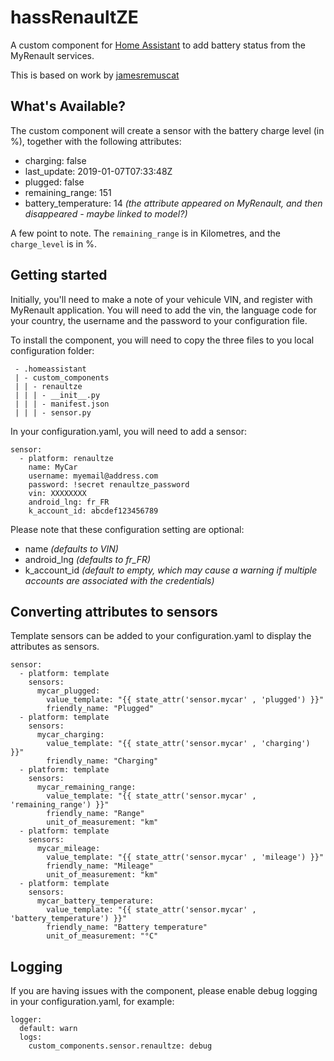 # hassRenaultZE
A custom component for [Home Assistant](http://home-assistant.io/) to add battery status from the MyRenault services.

This is based on work by [jamesremuscat](https://github.com/jamesremuscat/pyze)

## What's Available?
The custom component will create a sensor with the battery charge level (in %), together with the following attributes:

- charging: false
- last_update: 2019-01-07T07:33:48Z
- plugged: false
- remaining_range: 151
- battery_temperature: 14 *(the attribute appeared on MyRenault, and then disappeared - maybe linked to model?)*

A few point to note. The `remaining_range` is in Kilometres, and the `charge_level` is in %.

## Getting started
Initially, you'll need to make a note of your vehicule VIN, and register with MyRenault application. You will need to add the vin, the language code for your country, the username and the password to your configuration file.

To install the component, you will need to copy the three files to you local configuration folder:
```
 - .homeassistant
 | - custom_components
 | | - renaultze
 | | | - __init__.py
 | | | - manifest.json
 | | | - sensor.py
```

In your configuration.yaml, you will need to add a sensor:
```
sensor:
  - platform: renaultze
    name: MyCar
    username: myemail@address.com
    password: !secret renaultze_password
    vin: XXXXXXXX
    android_lng: fr_FR
    k_account_id: abcdef123456789
```

Please note that these configuration setting are optional:
- name *(defaults to VIN)*
- android_lng *(defaults to fr_FR)*
- k_account_id *(default to empty, which may cause a warning if multiple accounts are associated with the credentials)*

## Converting attributes to sensors
Template sensors can be added to your configuration.yaml to display the attributes as sensors.
```
sensor:
  - platform: template
    sensors:
      mycar_plugged:
        value_template: "{{ state_attr('sensor.mycar' , 'plugged') }}"
        friendly_name: "Plugged"
  - platform: template
    sensors:
      mycar_charging:
        value_template: "{{ state_attr('sensor.mycar' , 'charging') }}"
        friendly_name: "Charging"
  - platform: template
    sensors:
      mycar_remaining_range:
        value_template: "{{ state_attr('sensor.mycar' , 'remaining_range') }}"
        friendly_name: "Range"
        unit_of_measurement: "km"
  - platform: template
    sensors:
      mycar_mileage:
        value_template: "{{ state_attr('sensor.mycar' , 'mileage') }}"
        friendly_name: "Mileage"
        unit_of_measurement: "km"
  - platform: template
    sensors:
      mycar_battery_temperature:
        value_template: "{{ state_attr('sensor.mycar' , 'battery_temperature') }}"
        friendly_name: "Battery temperature"
        unit_of_measurement: "°C"
```

## Logging
If you are having issues with the component, please enable debug logging in your configuration.yaml, for example:
```
logger:
  default: warn
  logs:
    custom_components.sensor.renaultze: debug
```
